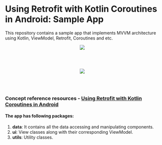 # Using Retrofit with Kotlin Coroutines in Android: Sample App


This repository contains a sample app that implements MVVM architecture using Kotlin, ViewModel, Retrofit, Coroutines and etc.
<br>
<p align="center">
  <img src="https://github.com/MindorksOpenSource/Retrofit-Kotlin-Coroutines-Example/blob/master/assets/retrofit-coroutines-suspend.png">
</p>
<br>
<br>
<p align="center">
  <img src="https://github.com/MindorksOpenSource/Retrofit-Kotlin-Coroutines-Example/blob/master/assets/retofit-coroutines-package-structure.png">
</p>
<br>
<br>

### Concept reference resources - [ Using Retrofit with Kotlin Coroutines in Android](https://blog.mindorks.com/using-retrofit-with-kotlin-coroutines-in-android)

#### The app has following packages:
1. **data**: It contains all the data accessing and manipulating components.
3. **ui**: View classes along with their corresponding ViewModel.
4. **utils**: Utility classes.


